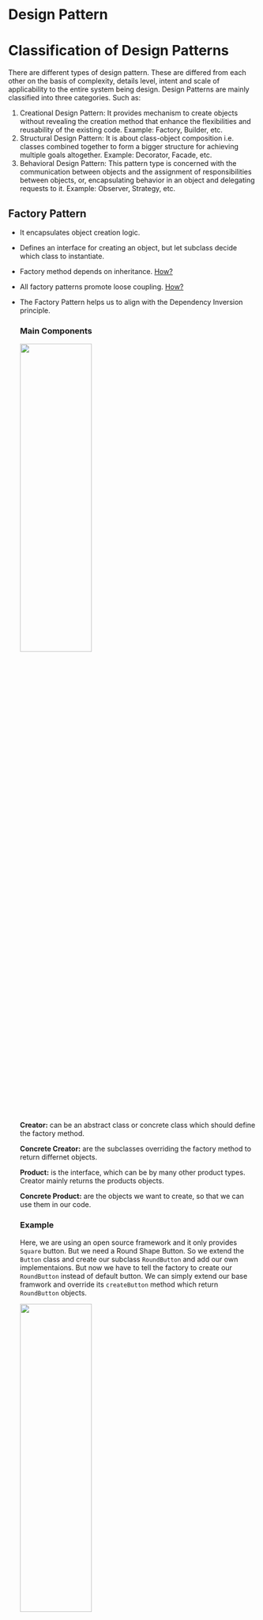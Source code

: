 # Design Pattern


# Classification of Design Patterns
There are different types of design pattern. These are differed from each other on the basis of complexity, details level, intent and scale of applicability to the entire system being design. Design Patterns are mainly classified into three categories. Such as:

1. Creational Design Pattern: It provides mechanism to create objects without revealing the creation method that enhance the flexibilities and reusability of the existing code. Example: Factory, Builder, etc.
2. Structural Design Pattern: It is about class-object composition i.e. classes combined together to form a bigger structure for achieving multiple goals altogether. Example: Decorator, Facade, etc.
3. Behavioral Design Pattern: This pattern type is concerned with the communication between objects and the assignment of responsibilities between objects, or, encapsulating behavior in an object and delegating requests to it. Example: Observer, Strategy, etc.

## Factory Pattern
- It encapsulates object creation logic.
- Defines an interface for creating an object, but let subclass decide which class to instantiate.
- Factory method depends on inheritance. [How?](miscellaneous)
- All factory patterns promote loose coupling. [How?](miscellaneous)
- The Factory Pattern helps us to align with the Dependency Inversion principle.
  ### Main Components
  
  <img src="https://github.com/Ajoy-1704001/OOD-Principles/assets/57573642/981b47c1-0ae6-4c11-ac8b-d4ef427744b9" width=55% height=40%>

  **Creator:** can be an abstract class or concrete class which should define the factory method.
  
  **Concrete Creator:**  are the subclasses overriding the factory method to return differnet objects.
  
  **Product:** is the interface, which can be by many other product types. Creator mainly returns the products objects.
  
  **Concrete Product:** are the objects we want to create, so that we can use them in our code.

  ### Example
  Here, we are using an open source framework and it only provides ```Square``` button. But we need a Round Shape Button. So we extend the ```Button``` class and create our subclass ```RoundButton``` and add our own implementaions. But now we have to tell the factory to create our ```RoundButton``` instead of default button. We can simply extend our base framwork and override its ```createButton``` method which return ```RoundButton``` objects.
  
  <img src="https://github.com/Ajoy-1704001/OOD-Principles/assets/57573642/2c3c0dcf-7a5e-491d-b8f5-303be6effa5b" width=55% height=40%>

  ### When to use Factory Pattern
  - When we want to provide users of our library or framework with a way to extend its internal components.
  - When we don’t know beforehand the exact types and dependencies of the objects our code should work with.
 
  ### When not to use
  - When we only need to hide some conditional statements in a simple application.

## Strategy Pattern
- It's intent is to provide a mechanism to select/run different algorithm or strategy.
- It encapsulates the part of the system which varies frequently.
- It gives a class the ability to perform a certain task in different ways or strategies, without that class knowing the implementation details of any strategy.
- It doesn't care about how the strategy is created, it only deals with running strategy from the context class.

### Main Components

<img src="https://github.com/Ajoy-1704001/OOD-Principles/assets/57573642/caf7fc72-83d0-4452-bfa0-26f5a6f214da" width=50% height=50%>

**Context:** It maintains a reference to the concrete strategy.

**Strategy:** is a common interface for implementing all concrete strategies.

**Client:** creates a strategy object and tells context to use that strategy. Client can replace the strategy depending on the need at runtime.

### Example:
Here we have different options to pay. Each payment option has it's own algorithm or set of procedures. Using Strategy Design Pattern, user can choose a payment option at runtime and process the payment. ```Client``` will inform the ```PaymentContext``` about the ```PaymentStrategy```. ```PaymentContext``` will process the payment using the delegated methods of ```PaymentStrategy``` concrete object.

<img src="https://github.com/Ajoy-1704001/OOD-Principles/assets/57573642/1c0b4e79-48bf-4f16-b5ef-1a1d8f9d4960" width=60% height=60%>

### When to use Strategy Pattern
- When we have to change algorithm/strategy dynamically at run time.
- When the class has a massive conditional statement that switches between different variants of the same algorithm.

### When not to use
- When we have a small number of algorithms to change, or one algorithm which will never change.

## Decorator Pattern
- It adds new functionality to objects without modifying their defining classes.
- Can be thought of as a wrapper or more formally a way to enhance or extend the behavior of an object dynamically. It favors composition over inheritance.
- Decorator classes mirror the type of the components they decorate.
- It usually insert decorators transparently and the client never has to know it’s dealing with a decorator.
- It truely follows the **OCP** principle and divide the classes to follow **SRP**.

  ### Main Components

  <img src="https://github.com/Ajoy-1704001/OOD-Principles/assets/57573642/d16b4246-c5f0-402f-a047-0a680f3da2d3" width=50% height=40%>

  **Component:** is an common interface for both the components(wrapped objects) and decorators(wrapper).
  
  **Concrete Component:** are the classes of objects that are going to be wrapped.
  
  **Base Decorator:** It mainly holds the reference of the wrapped objects. So it achieves all the method of the wrapped objects.
  
  **Concrete Decorator:** Now, if we want to add some extra functionality to add to the components dynamically, we can override methods or add our own methods.

  ### Example
  Suppose, we have a ```Pizza``` interface. We create a ```PlainPizza``` class implementing the ```Pizza``` interface. But, I want to add some cheese in the pizza. Again, one of my friend wants some extra sauce in the pizza. After that, I also want another pizza with both extra cheese and sauce in the pizza. So, creating those different pizza's from ```Pizza``` interface using inheritance, cost lots of redundant code. So, here comes the decorator pattern. Decorator are the same type as the component, so basically it wraps the ```PlainPizza``` and decorates it with its own behavior. Using different types of concrete decorator, we can wrap each other and get our desired pizza.

  <img src="https://github.com/Ajoy-1704001/OOD-Principles/assets/57573642/d3e121b2-49fb-48a2-92a3-606f2defc9ef" width=50% height=30%>

  ### When to use Decorator Pattern
  - When we want to be able to assign extra behaviors to objects at runtime without breaking the code that uses these objects.
  - When inheritance can cause problem extending an object's behavior or inheritance is not possible.
  
# Miscellaneous
### Why factory method relies on inheritance?

The factory method pattern relies on inheritance, as object creation is inherited to subclasses that implement the factory method to create objects. Concrete class of ```Creator``` interface overrides the object creation method and creates object according to the concrete class. So, subclasses mainly use polymorphism of ```createObject``` via inheritance.

### How factory pattern promotes loose coupling?

The client always communicates with the factory interface/abstract class so that it will only work with the subclasses. On the other hand, subclasses decide which object to create. So, it reduces the dependency between client and concrete classes. This is how factory pattern achieves loose coupling.
